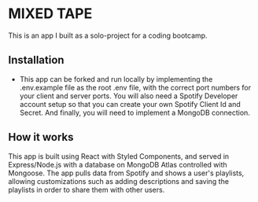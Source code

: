 # MIXED TAPE


This is an app I built as a solo-project for a coding bootcamp.

## Installation

- This app can be forked and run locally by implementing the .env.example file as the root .env file, with the correct port numbers for your client and server ports. You will also need a Spotify Developer account setup so that you can create your own Spotify Client Id and Secret. And finally, you will need to implement a MongoDB connection.

## How it works

This app is built using React with Styled Components, and served in Express/Node.js with a database on MongoDB Atlas controlled with Mongoose.  The app pulls data from Spotify and shows a user's playlists, allowing customizations such as adding descriptions and saving the playlists in order to share them with other users.

